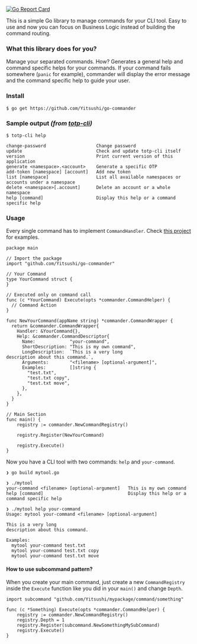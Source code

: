 [![Go Report
Card](https://goreportcard.com/badge/github.com/Yitsushi/go-commander)](https://goreportcard.com/report/github.com/Yitsushi/go-commander)

This is a simple Go library to manage commands for your CLI tool.
Easy to use and now you can focus on Business Logic instead of building
the command routing.

### What this library does for you?

Manage your separated commands. How? Generates a general help and command
specific helps for your commands. If your command fails somewhere
(`panic` for example), commander will display the error message and
the command specific help to guide your user.

### Install

```
$ go get https://github.com/Yitsushi/go-commander
```

### Sample output _(from [totp-cli](https://github.com/Yitsushi/totp-cli))_

```
$ totp-cli help

change-password                   Change password
update                            Check and update totp-cli itself
version                           Print current version of this application
generate <namespace>.<account>    Generate a specific OTP
add-token [namespace] [account]   Add new token
list [namespace]                  List all available namespaces or accounts under a namespace
delete <namespace>[.account]      Delete an account or a whole namespace
help [command]                    Display this help or a command specific help
```

### Usage

Every single command has to implement `CommandHandler`.
Check [this project](https://github.com/Yitsushi/totp-cli) for examples.

```
package main

// Import the package
import "github.com/Yitsushi/go-commander"

// Your Command
type YourCommand struct {
}

// Executed only on command call
func (c *YourCommand) Execute(opts *commander.CommandHelper) {
  // Command Action
}

func NewYourCommand(appName string) *commander.CommandWrapper {
  return &commander.CommandWrapper{
    Handler: &YourCommand{},
    Help: &commander.CommandDescriptor{
      Name:             "your-command",
      ShortDescription: "This is my own command",
      LongDescription:  `This is a very long
description about this command.`,
      Arguments:        "<filename> [optional-argument]",
      Examples:         []string {
        "test.txt",
        "test.txt copy",
        "test.txt move",
      },
    },
  }
}

// Main Section
func main() {
	registry := commander.NewCommandRegistry()

	registry.Register(NewYourCommand)

	registry.Execute()
}
```

Now you have a CLI tool with two commands: `help` and `your-command`.

```
❯ go build mytool.go

❯ ./mytool
your-command <filename> [optional-argument]   This is my own command
help [command]                                Display this help or a command specific help

❯ ./mytool help your-command
Usage: mytool your-command <filename> [optional-argument]

This is a very long
description about this command.

Examples:
  mytool your-command test.txt
  mytool your-command test.txt copy
  mytool your-command test.txt move
```

#### How to use subcommand pattern?

When you create your main command, just create a new `CommandRegistry` inside
the `Execute` function like you did in your `main()` and change `Depth`.

```
import subcommand "github.com/Yitsushi/mypackage/command/something"

func (c *Something) Execute(opts *commander.CommandHelper) {
	registry := commander.NewCommandRegistry()
	registry.Depth = 1
	registry.Register(subcommand.NewSomethingMySubCommand)
	registry.Execute()
}
```
